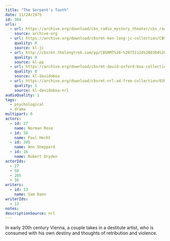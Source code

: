 ```yaml
---
title: "The Serpent's Tooth"
date: 11/24/1975
id: 384
urls: 
  - url: https://archive.org/download/cbs_radio_mystery_theater/cbs_radio_mystery_theater-0351-0400.zip/cbs_radio_mystery_theater-0351-0400%2Fcbsrmt_0384_the_serpents_tooth.mp3
    source: archive-org
  - url: https://archive.org/download/cbsrmt-ken-long-jc-collection/CBSRMT - 751124 0384 Serpents Tooth vbr fb2 fair_jc.mp3
    quality: 0
    source: kl-jc
  - url: http://cbsrmt.thelongtrek.com/pp/CBSRMT%20-%20751124%200384%20The%20Serpent%27s%20Tooth_pp.mp3
    quality: 0
    source: kl-pp
  - url: https://archive.org/download/cbsrmt-david-oxford-boa-collection/CBSRMT-751124-0384-repeated-760505-The-Serpent's-Tooth-(128-44)_KIXI-{BoA}.mp3
    quality: 0
    source: kl-davidoboa
  - url: https://archive.org/download/cbsrmt-nrl-ad-free-collection/0384%20CBSRMT-751124-0384-repeated-760505-The-Serpent's-Tooth-(128-44)_KIXI-%7BBoA%7D%20(no%20ads).mp3
    quality: 1
    source: kl-davidoboa-nrl
audioQuality: 1
tags: 
  - psychological
  - drama
multipart: 0
actors:  
  - id: 27
    name: Norman Rose  
  - id: 58
    name: Paul Hecht  
  - id: 205
    name: Ann Sheppard  
  - id: 16
    name: Robert Dryden
actorIds:  
  - 27  
  - 58  
  - 205  
  - 16
writers:  
  - id: 13
    name: Sam Dann
writerIds:  
  - 13
notes: 
descriptionSource: nrl
---
```

In early 20th century Vienna, a couple takes in a destitute artist, who is consumed with his own destiny and thoughts of retribution and violence.
